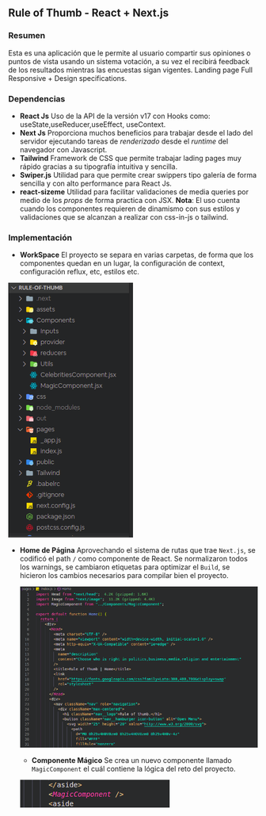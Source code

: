 ## Rule of Thumb - React + Next.js

### Resumen

Esta es una aplicación que le permite al usuario compartir sus opiniones o puntos de vista usando un sistema votación, a su vez el recibirá feedback de los resultados mientras las encuestas sigan vigentes. Landing page Full Responsive + Design specifications.

### Dependencias

- **React Js** Uso de la API de la versión v17 con Hooks como: useState,useReducer,useEffect, useContext.
- **Next Js** Proporciona muchos beneficios para trabajar desde el lado del servidor ejecutando tareas de _renderizado_ desde el _runtime_ del navegador con Javascript.
- **Tailwind** Framework de CSS que permite trabajar lading pages muy rápido gracias a su tipografía intuitiva y sencilla.
- **Swiper.js** Utilidad para que permite crear swippers tipo galería de forma sencilla y con alto performance para React Js.
- **react-sizeme** Utilidad para facilitar validaciones de media queries por medio de los _props_ de forma practica con JSX. **Nota**: El uso cuenta cuando los componentes requieren de dinamismo con sus estilos y validaciones que se alcanzan a realizar con css-in-js o tailwind.

### Implementación

- **WorkSpace** El proyecto se separa en varias carpetas, de forma que los componentes quedan en un lugar, la configuración de context, configuración reflux, etc, estilos etc.

![Workspace del proyecto](./public/workspace.png)

- **Home de Página** Aprovechando el sistema de rutas que trae `Next.js`, se codificó el path `/` como componente de React. Se normalizaron todos los warnings, se cambiaron etiquetas para optimizar el `Build`, se hicieron los cambios necesarios para compilar bien el proyecto.

  ![Iniciativa de dejar volver componente index.html](./public/photo1.png)

  - **Componente Mágico** Se crea un nuevo componente llamado `MagicComponent` el cuál contiene la lógica del reto del proyecto.

  ![Componente MagicComponent](./public/photo2.png)
